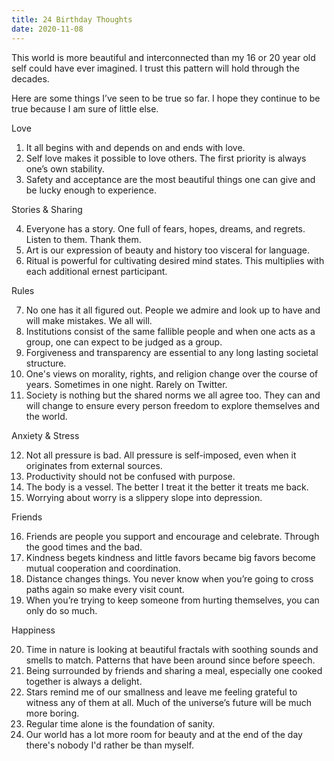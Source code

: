 ```yaml
---
title: 24 Birthday Thoughts
date: 2020-11-08
---
```


This world is more beautiful and interconnected than my 16 or 20 year old self could have ever imagined. I trust this pattern will hold through the decades. 

Here are some things I’ve seen to be true so far. I hope they continue to be true because I am sure of little else. 

  Love

1. It all begins with and depends on and ends with love. 
2. Self love makes it possible to love others. The first priority is always one’s own stability.
3. Safety and acceptance are the most beautiful things one can give and be lucky enough to experience. 

  Stories & Sharing

4. Everyone has a story. One full of fears, hopes, dreams, and regrets. Listen to them. Thank them.
5. Art is our expression of beauty and history too visceral for language. 
6. Ritual is powerful for cultivating desired mind states. This multiplies with each additional ernest participant. 

  Rules

7. No one has it all figured out. People we admire and look up to have and will make mistakes. We all will. 
8. Institutions consist of the same fallible people and when one acts as a group, one can expect to be judged as a group.
9. Forgiveness and transparency are essential to any long lasting societal structure. 
10. One's views on morality, rights, and religion change over the course of years. Sometimes in one night. Rarely on Twitter. 
11. Society is nothing but the shared norms we all agree too. They can and will change to ensure every person freedom to explore themselves and the world. 

  Anxiety & Stress

12. Not all pressure is bad. All pressure is self-imposed, even when it originates from external sources. 
13. Productivity should not be confused with purpose. 
14. The body is a vessel. The better I treat it the better it treats me back.
15. Worrying about worry is a slippery slope into depression. 

  Friends

16. Friends are people you support and encourage and celebrate. Through the good times and the bad. 
17. Kindness begets kindness and little favors became big favors become mutual cooperation and coordination. 
18. Distance changes things. You never know when you’re going to cross paths again so make every visit count.
19. When you’re trying to keep someone from hurting themselves, you can only do so much.

  Happiness

20. Time in nature is looking at beautiful fractals with soothing sounds and smells to match. Patterns that have been around since before speech. 
21. Being surrounded by friends and sharing a meal, especially one cooked together is always a delight. 
22. Stars remind me of our smallness and leave me feeling grateful to witness any of them at all. Much of the universe’s future will be much more boring. 
23. Regular time alone is the foundation of sanity. 
24. Our world has a lot more room for beauty and at the end of the day there's nobody I'd rather be than myself. 
